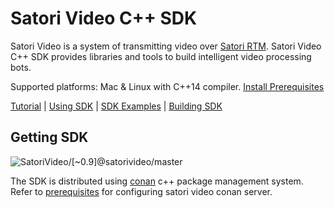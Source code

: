 # Satori Video C++ SDK


Satori Video is a system of transmitting video over [Satori RTM](https://www.satori.com/docs/using-satori/overview).
Satori Video C++ SDK provides libraries and tools to build intelligent 
video processing bots.

Supported platforms: Mac & Linux with C++14 compiler. [Install Prerequisites](docs/prerequisites.md)

[Tutorial](docs/tutorial.md) 
| [Using SDK](docs/using_sdk.md) 
| [SDK Examples](https://github.com/satori-com/satori-video-sdk-cpp-examples) 
| [Building SDK](docs/building_sdk.md)

## Getting SDK

![SatoriVideo/\[~0.9\]@satorivideo/master](https://img.shields.io/badge/package-SatoriVideo%2F%5B~0.9%5D%40satorivideo%2Fmaster-green.svg)

The SDK is distributed using [conan](https://conan.io/) c++ package management system.
Refer to [prerequisites](docs/prerequisites.md) for configuring satori video conan server.
